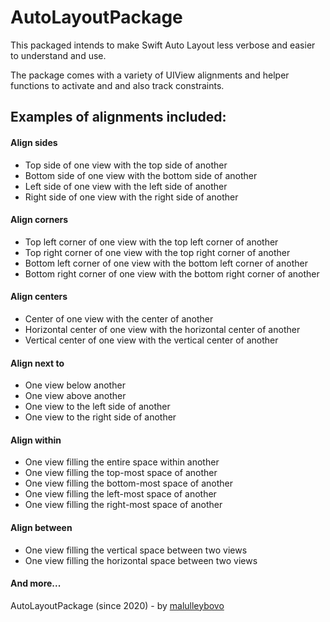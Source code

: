 # AutoLayoutPackage

This packaged intends to make Swift Auto Layout less verbose and easier to understand and use.

The package comes with a variety of UIView alignments and helper functions to activate and and also track constraints.

## Examples of alignments included:

#### Align sides

 - Top side of one view with the top side of another
 - Bottom side of one view with the bottom side of another
 - Left side of one view with the left side of another
 - Right side of one view with the right side of another

#### Align corners

 - Top left corner of one view with the top left corner of another
 - Top right corner of one view with the top right corner of another
 - Bottom left corner of one view with the bottom left corner of another
 - Bottom right corner of one view with the bottom right corner of another

#### Align centers

- Center of one view with the center of another
- Horizontal center of one view with the horizontal center of another
- Vertical center of one view with the vertical center of another

#### Align next to

- One view below another
- One view above another
- One view to the left side of another
- One view to the right side of another

#### Align within

 - One view filling the entire space within another
 - One view filling the top-most space of another
 - One view filling the bottom-most space of another
 - One view filling the left-most space of another
 - One view filling the right-most space of another

#### Align between

 - One view filling the vertical space between two views
 - One view filling the horizontal space between two views

#### And more...

AutoLayoutPackage (since 2020) - by [malulleybovo](https://github.com/malulleybovo/)
